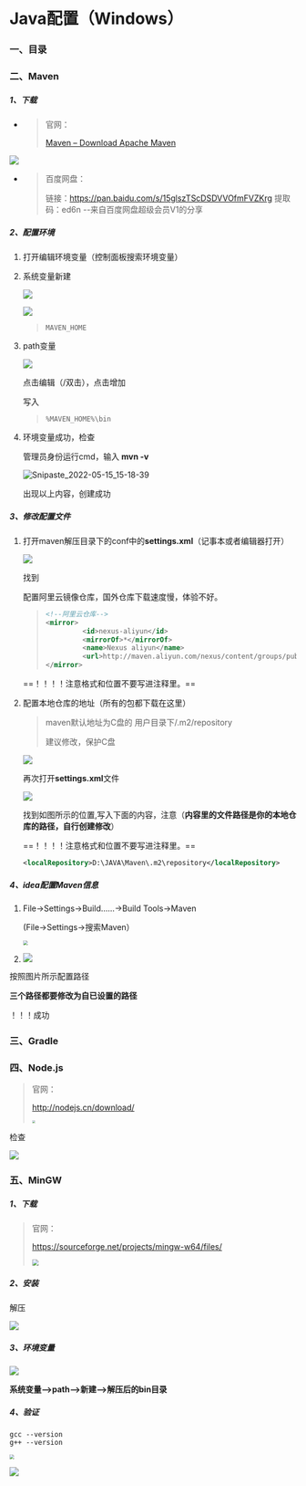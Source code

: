 # Java配置（Windows）

### 一、目录

### 二、Maven

##### 1、下载

- > 官网：
  > 
  > [Maven – Download Apache Maven](https://maven.apache.org/download.cgi)

![](https://pic.imgdb.cn/item/6297024b094754312984ef63.png)

- > 百度网盘：
  > 
  > 链接：https://pan.baidu.com/s/15glszTScDSDVVOfmFVZKrg 
  > 提取码：ed6n 
  > --来自百度网盘超级会员V1的分享

##### 2、配置环境

1. 打开编辑环境变量（控制面板搜索环境变量）

2. 系统变量新建
   
   ![](https://pic.imgdb.cn/item/6297024b094754312984ef3b.png)
   
   ![](https://pic.imgdb.cn/item/6297024b094754312984ef41.png)
   
   > ```
   > MAVEN_HOME
   > ```

3. path变量
   
   ![](https://pic.imgdb.cn/item/6297024b094754312984ef4e.png)
   
   点击编辑（/双击），点击增加
   
   写入
   
   > ```
   > %MAVEN_HOME%\bin
   > ```

4. 环境变量成功，检查
   
   管理员身份运行cmd，输入 **mvn -v**
   
   ![Snipaste_2022-05-15_15-18-39](https://pic.imgdb.cn/item/62970252094754312984f788.png)
   
   出现以上内容，创建成功

##### 3、修改配置文件

1. 打开maven解压目录下的conf中的**settings.xml**（记事本或者编辑器打开）
   
   ![](https://pic.imgdb.cn/item/62970252094754312984f795.png)
   
   找到<mirrors></mirrors>
   
   配置阿里云镜像仓库，国外仓库下载速度慢，体验不好。
   
   > ```xml
   > <!--阿里云仓库-->
   > <mirror>
   >          <id>nexus-aliyun</id>
   >          <mirrorOf>*</mirrorOf>
   >          <name>Nexus aliyun</name>
   >          <url>http://maven.aliyun.com/nexus/content/groups/public</url>
   > </mirror>
   > ```
   
   ==！！！！注意格式和位置不要写进注释里。==

2. 配置本地仓库的地址（所有的包都下载在这里）
   
   > maven默认地址为C盘的 用户目录下/.m2/repository
   > 
   > 建议修改，保护C盘
   
   ![](https://pic.imgdb.cn/item/62970252094754312984f765.png)
   
   再次打开**settings.xml**文件
   
   ![](https://pic.imgdb.cn/item/62970252094754312984f772.png)
   
   找到如图所示的位置,写入下面的内容，注意（**内容里的文件路径是你的本地仓库的路径，自行创建修改**）
   
   ==！！！！注意格式和位置不要写进注释里。==
   
   ```xml
   <localRepository>D:\JAVA\Maven\.m2\repository</localRepository>
   ```

##### 4、idea配置Maven信息

1. File->Settings->Build......->Build Tools->Maven
   
   (File->Settings->搜索Maven）
   
   <img src="https://pic.imgdb.cn/item/6297025a094754312985000a.png" style="zoom:50%;" />

2. ![](https://pic.imgdb.cn/item/6297025a0947543129850003.png)

按照图片所示配置路径

**三个路径都要修改为自已设置的路径**

！！！成功

### 三、Gradle

### 四、Node.js

> 官网：
> 
> http://nodejs.cn/download/
> 
> <img src="https://pic.imgdb.cn/item/62982faf0947543129c0ad59.png" style="zoom: 33%;" />

检查

![](https://pic.imgdb.cn/item/62982f180947543129c0059a.png)

### 五、MinGW

##### 1、下载

> 官网：
> 
> https://sourceforge.net/projects/mingw-w64/files/
> 
> <img src="https://pic.imgdb.cn/item/629ad0d10947543129c04f78.png" style="zoom: 67%;" />

##### 2、安装

解压

![](https://pic.imgdb.cn/item/629ad28c0947543129c2760b.png)

##### 3、环境变量

![](https://pic.imgdb.cn/item/629ad3060947543129c30c3e.png)

**系统变量-->path-->新建-->解压后的bin目录**

##### 4、验证

```shell
gcc --version
g++ --version
```

<img src="https://pic.imgdb.cn/item/629ad6100947543129c6a325.png" style="zoom:50%;" />

![](https://pic.imgdb.cn/item/629ad6100947543129c6a31c.png)
